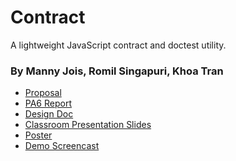# Contract
A lightweight JavaScript contract and doctest utility.

### By Manny Jois, Romil Singapuri, Khoa Tran

* [Proposal](https://www.google.com/url?q=https://docs.google.com/a/berkeley.edu/document/d/1gkfXjkVFW5d0HlQBsnYlgo0GeRG0_fByIVRPQAJ36q4)
* [PA6 Report](https://www.google.com/url?q=https://docs.google.com/a/berkeley.edu/document/d/1kD8CHTRA9Bjjmh1f5EW-6SySvNp6P-HBatGZFX2Cmcs)
* [Design Doc](https://docs.google.com/a/berkeley.edu/document/d/1ZsAlnEoVs3ebRWCmEQbhH8pzp6zzwEm_PzvlwWl7vqg/edit)
* [Classroom Presentation Slides]()
* [Poster]()
* [Demo Screencast]()
